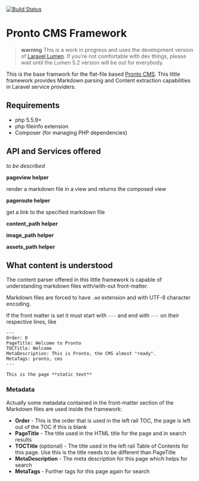 [![Build Status](https://travis-ci.org/avvertix/pronto-framework.svg?branch=master)](https://travis-ci.org/avvertix/pronto-framework)

# Pronto CMS Framework


> **warning** This is a work in progress and uses the development version of [Laravel Lumen](http://lumen.laravel.com/). If you're not comfortable with dev things, please wait until the Lumen 5.2 version will be out for everybody.


This is the base framwork for the flat-file based [Pronto CMS](https://github.com/avvertix/pronto-cms). This little framework provides Markdown parsing and Content extraction capabilities in Laravel service providers.

## Requirements

- php 5.5.9+
- php fileinfo extension
- Composer (for managing PHP dependencies)

## API and Services offered 

*to be described*

**pageview helper**

render a markdown file in a view and returns the composed view


**pageroute helper**

get a link to the specified markdown file


**content_path helper**

**image_path helper**

**assets_path helper**







## What content is understood

The content parser offered in this little framework is capable of understanding markdown files with/with-out front-matter.

Markdown files are forced to have `.md` extension and with UTF-8 character encoding.

If the front matter is set it must start with `---` and end with `---` on their respective lines, like

```
---
Order: 0
PageTitle: Welcome to Pronto
TOCTitle: Welcome
MetaDescription: This is Pronto, the CMS almost "ready".
MetaTags: pronto, cms
---

This is the page **static text**
```  

### Metadata

Actually some metadata contained in the front-matter section of the Markdown files are used inside the framework:

- **Order** - This is the order that is used in the left rail TOC, the page is left out of the TOC if this is blank
- **PageTitle** - The title used in the HTML title for the page and in search results
- **TOCTitle** (optional) - The title used in the left rail Table of Contents for this page. Use this is the title needs to be different than PageTitle
- **MetaDescription** - The meta description for this page which helps for search
- **MetaTags** - Further tags for this page again for search

